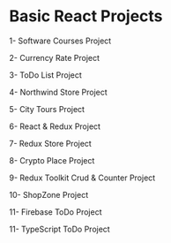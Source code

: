 # Basic React Projects
1- Software Courses Project

2- Currency Rate Project

3- ToDo List Project

4- Northwind Store Project

5- City Tours Project

6- React & Redux Project

7- Redux Store Project

8- Crypto Place Project

9- Redux Toolkit Crud & Counter Project

10- ShopZone Project

11- Firebase ToDo Project

11- TypeScript ToDo Project
